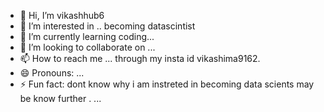 - 👋 Hi, I’m vikashhub6
- 👀 I’m interested in .. becoming datascintist
- 🌱 I’m currently learning   coding...
- 💞️ I’m looking to collaborate on ...
- 📫 How to reach me ...  through my insta id vikashima9162.
- 😄 Pronouns: ...
- ⚡ Fun fact: dont know why i am instreted in becoming  data scients may be know further .  ...

<!---
GYou can click the Preview link to take a look at your changes.
--->
